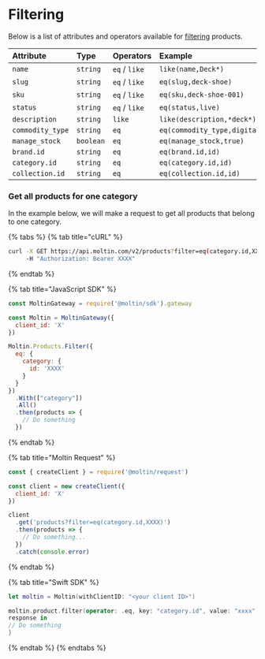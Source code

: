 # Filtering

Below is a list of attributes and operators available for [filtering](../../basics/filtering/) products.

| **Attribute** | **Type** | **Operators** | **Example** |
| :--- | :--- | :--- | :--- |
| `name` | `string` | `eq` / `like` | `like(name,Deck*)` |
| `slug` | `string` | `eq` / `like` | `eq(slug,deck-shoe)` |
| `sku` | `string` | `eq` / `like` | `eq(sku,deck-shoe-001)` |
| `status` | `string` | `eq` / `like` | `eq(status,live)` |
| `description` | `string` | `like` | `like(description,*deck*)` |
| `commodity_type` | `string` | `eq` | `eq(commodity_type,digital)` |
| `manage_stock` | `boolean` | `eq` | `eq(manage_stock,true)` |
| `brand.id` | `string` | `eq` | `eq(brand.id,id)` |
| `category.id` | `string` | `eq` | `eq(category.id,id)` |
| `collection.id` | `string` | `eq` | `eq(collection.id,id)` |

### Get all products for one category

In the example below, we will make a request to get all products that belong to one category.

{% tabs %}
{% tab title="cURL" %}
```bash
curl -X GET https://api.moltin.com/v2/products?filter=eq(category.id,XXXX) \
     -H "Authorization: Bearer XXXX"
```
{% endtab %}

{% tab title="JavaScript SDK" %}
```javascript
const MoltinGateway = require('@moltin/sdk').gateway

const Moltin = MoltinGateway({
  client_id: 'X'
})

Moltin.Products.Filter({
  eq: {
    category: {
      id: 'XXXX'
    }
  } 
})
  .With(["category"])
  .All()
  .then(products => {
    // Do something
  })
```
{% endtab %}

{% tab title="Moltin Request" %}
```javascript
const { createClient } = require('@moltin/request')

const client = new createClient({
  client_id: 'X'
})

client
  .get('products?filter=eq(category.id,XXXX)')
  .then(products => {
    // Do something...
  })
  .catch(console.error)
```
{% endtab %}

{% tab title="Swift SDK" %}
```swift
let moltin = Moltin(withClientID: "<your client ID>")

moltin.product.filter(operator: .eq, key: "category.id", value: "xxxx").all {
response in
// Do something
}
```
{% endtab %}
{% endtabs %}



